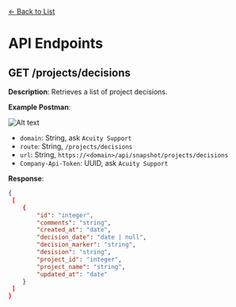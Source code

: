 [<- Back to List](https://github.com/AcuityPPM/APIs/blob/main/endpoints/list.md)

# API Endpoints

## GET /projects/decisions

**Description**: Retrieves a list of project decisions.

**Example Postman**:

![Alt text](https://github.com/AcuityPPM/APIs/blob/main/img/get_headers.webp)

- `domain`: String, ask `Acuity Support`
- `route`: String, `/projects/decisions`
- `url`: String, `https://<domain>/api/snapshot/projects/decisions`
- `Company-Api-Token`: UUID, ask `Acuity Support`

**Response**:

```json
{
 [
    {
        "id": "integer",
        "comments": "string",
        "created_at": "date",
        "decision_date": "date | null",
        "decision_marker": "string",
        "desision": "string",
        "project_id": "integer",
        "project_name": "string",
        "updated_at": "date"
    }
 ]
}
```
